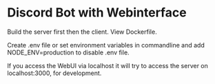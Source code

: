 # Discord Bot with Webinterface

Build the server first then the client. View Dockerfile.

Create .env file or set environment variables in commandline and add NODE_ENV=production to disable .env file.

If you access the WebUI via localhost it will try to access the server on localhost:3000, for development.

